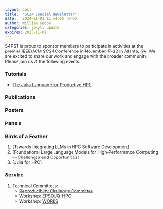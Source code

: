 ```yaml
---
layout: post
title:  "SC24 Special Newsletter"
date:   2024-11-01 11:54:05 -0400
author: William Godoy
categories: jekyll update
expires: 2025-11-01
---
```


S4PST is proud to sponsor members to participate in activities at the premier [IEEE/ACM SC24 Conference](https://sc24.supercomputing.org/) in November 17-22 in Atlanta, GA. We are excited to share our work and engage with the broader community. Please join us at the following events:

### Tutorials

- [The Julia Language for Productive HPC](https://sc24.conference-program.com/presentation/?id=tut130&sess=sess433)

### Publications


### Posters


### Panels


### Birds of a Feather

1. [Towards Integrating LLMs in HPC Software Development]
2. [Foundational Large Language Models for High-Performance Computing — Challenges and Opportunities]
3. [Julia for HPC]


### Service

1. Technical Committees:
    - [Reproduciblity Challenge Committee](https://sc24.supercomputing.org/program/papers/reproducibility-initiative/)
    - Workshop: [EPSOUQ-HPC](https://epsouqhpc.ornl.gov/organizers/)
    - Workshop: [WORKS](https://works-workshop.org/)
